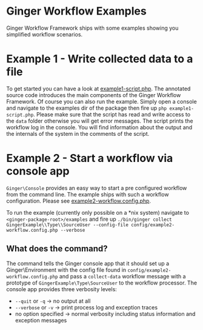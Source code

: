 Ginger Workflow Examples
========================

Ginger Workflow Framework ships with some examples showing you simplified workflow scenarios.

# Example 1 - Write collected data to a file

To get started you can have a look at [example1-script.php](example1-script.php).
The annotated source code introduces the main components of the Ginger Workflow Framework.
Of course you can also run the example. Simply open a console and navigate to the examples dir of the package then
fire up `php example1-script.php`. Please make sure that the script has read and write access
to the `data` folder otherwise you will get error messages.
The script prints the workflow log in the console. You will find information about the output and the internals of the
system in the comments of the script.

# Example 2 - Start a workflow via console app

`Ginger\Console` provides an easy way to start a pre configured workflow from the command line. The example
ships with such a workflow configuration. Please see [example2-workflow.config.php](config/example2-workflow.config.php).

To run the example (currently only possible on a *nix system) navigate to
`<ginger-package-root>/examples` and fire up
`./bin/ginger collect GingerExample\\Type\\SourceUser --config-file config/example2-workflow.config.php --verbose`

## What does the command?
The command tells the Ginger console app that it should set up a Ginger\Environment with the config file found in `config/example2-workflow.config.php`
and pass a `collect-data` workflow message with a prototype of `GingerExample\Type\SourceUser` to the workflow processor.
The console app provides three verbosity levels:

- `--quit` or  `-q` -> no output at all
- `--verbose` or `-v` -> print process log and exception traces
- no option specified -> normal verbosity including status information and exception messages


